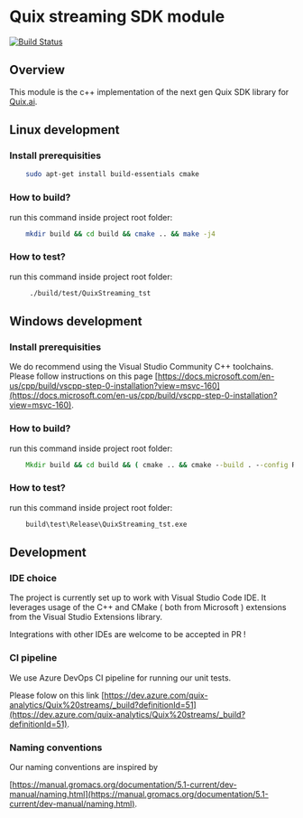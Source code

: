 # Quix streaming SDK module

[![Build Status](https://dev.azure.com/quix-analytics/Quix%20streams/_apis/build/status/quixai.quix-streams?branchName=main)](https://dev.azure.com/quix-analytics/Quix%20streams/_build/latest?definitionId=51&branchName=main)

## Overview

This module is the c++ implementation of the next gen Quix SDK library for [Quix.ai](https://quix.ai/).

## Linux development

### Install prerequisities

```sh
    sudo apt-get install build-essentials cmake
```

### How to build?

run this command inside project root folder:

```sh
    mkdir build && cd build && cmake .. && make -j4
```

### How to test?

run this command inside project root folder:

```sh
     ./build/test/QuixStreaming_tst  
```

## Windows development


### Install prerequisities

We do recommend using the Visual Studio Community C++ toolchains. Please follow instructions on this page [https://docs.microsoft.com/en-us/cpp/build/vscpp-step-0-installation?view=msvc-160](https://docs.microsoft.com/en-us/cpp/build/vscpp-step-0-installation?view=msvc-160). 

### How to build?

run this command inside project root folder:

```cmd
    Mkdir build && cd build && ( cmake .. && cmake --build . --config Release & cd .. )
```

### How to test?

run this command inside project root folder:

```cmd
    build\test\Release\QuixStreaming_tst.exe
```


## Development

### IDE choice

The project is currently set up to work with Visual Studio Code IDE. It leverages usage of the C++ and CMake ( both from Microsoft ) extensions from the Visual Studio Extensions library.

Integrations with other IDEs are welcome to be accepted in PR !


### CI pipeline

We use Azure DevOps CI pipeline for running our unit tests.

Please folow on this link [https://dev.azure.com/quix-analytics/Quix%20streams/_build?definitionId=51](https://dev.azure.com/quix-analytics/Quix%20streams/_build?definitionId=51).


### Naming conventions

Our naming conventions are inspired by 

[https://manual.gromacs.org/documentation/5.1-current/dev-manual/naming.html](https://manual.gromacs.org/documentation/5.1-current/dev-manual/naming.html).


